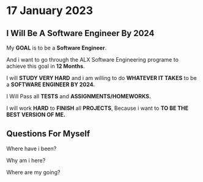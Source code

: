 # 17 January 2023

## I Will Be A Software Engineer By 2024

My **GOAL** is to be a **Software Engineer**.

And i want to go through the ALX Software Engineering programe to achieve this goal in **12 Months**.

I will **STUDY VERY HARD** and i am willing to do **WHATEVER IT TAKES** to be a **SOFTWARE ENGINEER BY 2024.**

I Will Pass all   **TESTS** and **ASSIGNMENTS/HOMEWORKS.** 

I will work **HARD** to **FINISH** all **PROJECTS**, Because i want to **TO BE THE BEST VERSION OF ME.** 


## Questions For Myself

Where have i been?

Why am i here?

Where are my going?

